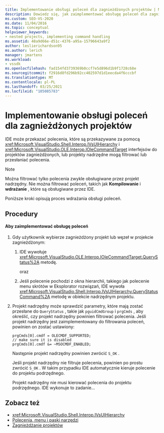 ```yaml
---
title: Implementowanie obsługi poleceń dla zagnieżdżonych projektów | Microsoft Docs
description: Dowiedz się, jak zaimplementować obsługę poleceń dla zagnieżdżonych projektów w zintegrowanym środowisku programistycznym (IDE) programu Visual Studio.
ms.custom: SEO-VS-2020
ms.date: 11/04/2016
ms.topic: conceptual
helpviewer_keywords:
- nested projects, implementing command handling
ms.assetid: 48a9d66e-d51c-4376-a95a-15796643a9f2
author: leslierichardson95
ms.author: lerich
manager: jmartens
ms.workload:
- vssdk
ms.openlocfilehash: fad154fd3739369b0ccf7e5d896d1b9f1728c68e
ms.sourcegitcommit: f2916d8fd296b92cc402597d1d1eecda4f6cccbf
ms.translationtype: MT
ms.contentlocale: pl-PL
ms.lasthandoff: 03/25/2021
ms.locfileid: "105085783"
---
```

# <a name="implementing-command-handling-for-nested-projects"></a>Implementowanie obsługi poleceń dla zagnieżdżonych projektów
IDE może przekazać polecenia, które są przekazywane za pomocą <xref:Microsoft.VisualStudio.Shell.Interop.IVsUIHierarchy> i <xref:Microsoft.VisualStudio.OLE.Interop.IOleCommandTarget> interfejsów do projektów zagnieżdżonych, lub projekty nadrzędne mogą filtrować lub przesłaniać polecenia.

> [!NOTE]
> Można filtrować tylko polecenia zwykle obsługiwane przez projekt nadrzędny. Nie można filtrować poleceń, takich jak **Kompilowanie** i **wdrażanie** , które są obsługiwane przez IDE.

 Poniższe kroki opisują proces wdrażania obsługi poleceń.

## <a name="procedures"></a>Procedury

#### <a name="to-implement-command-handling"></a>Aby zaimplementować obsługę poleceń

1. Gdy użytkownik wybierze zagnieżdżony projekt lub węzeł w projekcie zagnieżdżonym:

   1. IDE wywołuje <xref:Microsoft.VisualStudio.OLE.Interop.IOleCommandTarget.QueryStatus%2A> metodę.

      oraz

   2. Jeśli polecenie pochodzi z okna hierarchii, takiego jak polecenie menu skrótów w Eksplorator rozwiązań, IDE wywoła <xref:Microsoft.VisualStudio.Shell.Interop.IVsUIHierarchy.QueryStatusCommand%2A> metodę w obiekcie nadrzędnym projektu.

2. Projekt nadrzędny może sprawdzić parametry, które mają zostać przesłane do `QueryStatus` , takie jak `pguidCmdGroup` i `prgCmds` , aby określić, czy projekt nadrzędny powinien filtrować polecenia. Jeśli projekt nadrzędny jest zaimplementowany do filtrowania poleceń, powinien on zostać ustawiony:

   ```
   prgCmds[0].cmdf = OLECMDF_SUPPORTED;
   // make sure it is disabled
   prgCmds[0].cmdf &= ~MSOCMDF_ENABLED;
   ```

    Następnie projekt nadrzędny powinien zwrócić `S_OK` .

    Jeśli projekt nadrzędny nie filtruje polecenia, powinien po prostu zwrócić `S_OK` . W takim przypadku IDE automatycznie kieruje polecenie do projektu podrzędnego.

    Projekt nadrzędny nie musi kierować polecenia do projektu podrzędnego. IDE wykonuje to zadanie...

## <a name="see-also"></a>Zobacz też
- <xref:Microsoft.VisualStudio.Shell.Interop.IVsUIHierarchy>
- [Polecenia, menu i paski narzędzi](../../extensibility/internals/commands-menus-and-toolbars.md)
- [Zagnieżdżanie projektów](../../extensibility/internals/nesting-projects.md)
